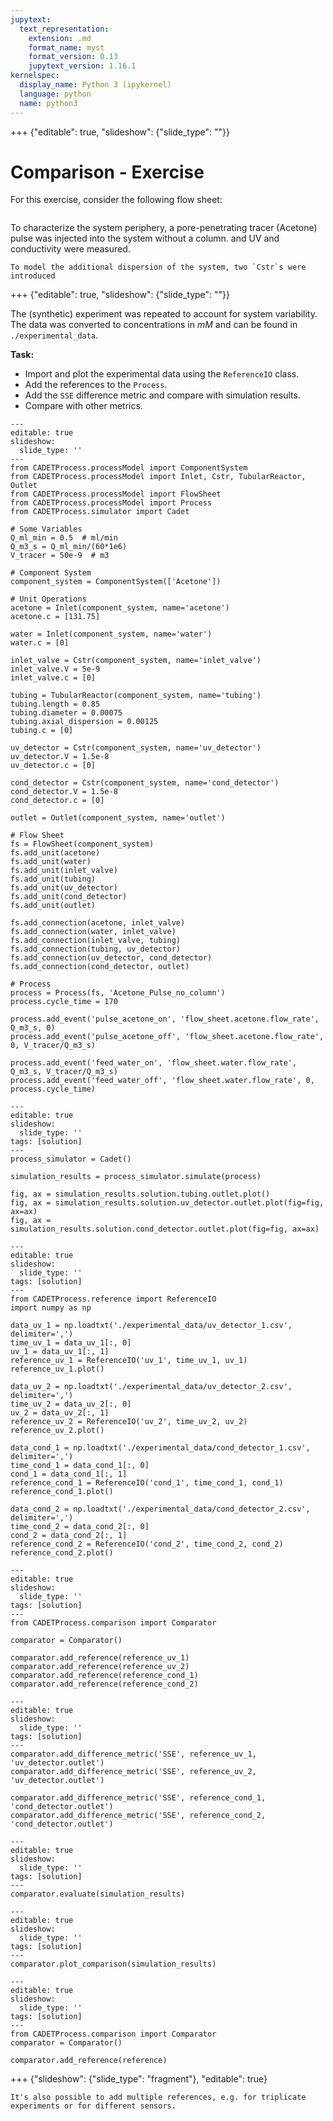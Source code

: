 ```yaml
---
jupytext:
  text_representation:
    extension: .md
    format_name: myst
    format_version: 0.13
    jupytext_version: 1.16.1
kernelspec:
  display_name: Python 3 (ipykernel)
  language: python
  name: python3
---
```


+++ {"editable": true, "slideshow": {"slide_type": ""}}

# Comparison - Exercise

For this exercise, consider the following flow sheet:

```{figure} ./figures/comparator_uv_cond.png
```

To characterize the system periphery, a pore-penetrating tracer (Acetone) pulse was injected into the system without a column.
and UV and conductivity were measured.

```{note}
To model the additional dispersion of the system, two `Cstr`s were introduced
```

+++ {"editable": true, "slideshow": {"slide_type": ""}}

The (synthetic) experiment was repeated to account for system variability. The data was converted to concentrations in $mM$ and can be found in `./experimental_data`.

**Task:**
- Import and plot the experimental data using the `ReferenceIO` class.
- Add the references to the `Process`.
- Add the `SSE` difference metric and compare with simulation results.
- Compare with other metrics.

```{code-cell} ipython3
---
editable: true
slideshow:
  slide_type: ''
---
from CADETProcess.processModel import ComponentSystem
from CADETProcess.processModel import Inlet, Cstr, TubularReactor, Outlet
from CADETProcess.processModel import FlowSheet
from CADETProcess.processModel import Process
from CADETProcess.simulator import Cadet

# Some Variables
Q_ml_min = 0.5  # ml/min
Q_m3_s = Q_ml_min/(60*1e6)
V_tracer = 50e-9  # m3

# Component System
component_system = ComponentSystem(['Acetone'])

# Unit Operations
acetone = Inlet(component_system, name='acetone')
acetone.c = [131.75]

water = Inlet(component_system, name='water')
water.c = [0]

inlet_valve = Cstr(component_system, name='inlet_valve')
inlet_valve.V = 5e-9
inlet_valve.c = [0]

tubing = TubularReactor(component_system, name='tubing')
tubing.length = 0.85
tubing.diameter = 0.00075
tubing.axial_dispersion = 0.00125
tubing.c = [0]

uv_detector = Cstr(component_system, name='uv_detector')
uv_detector.V = 1.5e-8
uv_detector.c = [0]

cond_detector = Cstr(component_system, name='cond_detector')
cond_detector.V = 1.5e-8
cond_detector.c = [0]

outlet = Outlet(component_system, name='outlet')

# Flow Sheet
fs = FlowSheet(component_system)
fs.add_unit(acetone)
fs.add_unit(water)
fs.add_unit(inlet_valve)
fs.add_unit(tubing)
fs.add_unit(uv_detector)
fs.add_unit(cond_detector)
fs.add_unit(outlet)

fs.add_connection(acetone, inlet_valve)
fs.add_connection(water, inlet_valve)
fs.add_connection(inlet_valve, tubing)
fs.add_connection(tubing, uv_detector)
fs.add_connection(uv_detector, cond_detector)
fs.add_connection(cond_detector, outlet)

# Process
process = Process(fs, 'Acetone_Pulse_no_column')
process.cycle_time = 170

process.add_event('pulse_acetone_on', 'flow_sheet.acetone.flow_rate', Q_m3_s, 0)
process.add_event('pulse_acetone_off', 'flow_sheet.acetone.flow_rate', 0, V_tracer/Q_m3_s)

process.add_event('feed_water_on', 'flow_sheet.water.flow_rate', Q_m3_s, V_tracer/Q_m3_s)
process.add_event('feed_water_off', 'flow_sheet.water.flow_rate', 0, process.cycle_time)
```

```{code-cell} ipython3
---
editable: true
slideshow:
  slide_type: ''
tags: [solution]
---
process_simulator = Cadet()

simulation_results = process_simulator.simulate(process)

fig, ax = simulation_results.solution.tubing.outlet.plot()
fig, ax = simulation_results.solution.uv_detector.outlet.plot(fig=fig, ax=ax)
fig, ax = simulation_results.solution.cond_detector.outlet.plot(fig=fig, ax=ax)
```

```{code-cell} ipython3
---
editable: true
slideshow:
  slide_type: ''
tags: [solution]
---
from CADETProcess.reference import ReferenceIO
import numpy as np

data_uv_1 = np.loadtxt('./experimental_data/uv_detector_1.csv', delimiter=',')
time_uv_1 = data_uv_1[:, 0]
uv_1 = data_uv_1[:, 1]
reference_uv_1 = ReferenceIO('uv_1', time_uv_1, uv_1)
reference_uv_1.plot()

data_uv_2 = np.loadtxt('./experimental_data/uv_detector_2.csv', delimiter=',')
time_uv_2 = data_uv_2[:, 0]
uv_2 = data_uv_2[:, 1]
reference_uv_2 = ReferenceIO('uv_2', time_uv_2, uv_2)
reference_uv_2.plot()

data_cond_1 = np.loadtxt('./experimental_data/cond_detector_1.csv', delimiter=',')
time_cond_1 = data_cond_1[:, 0]
cond_1 = data_cond_1[:, 1]
reference_cond_1 = ReferenceIO('cond_1', time_cond_1, cond_1)
reference_cond_1.plot()

data_cond_2 = np.loadtxt('./experimental_data/cond_detector_2.csv', delimiter=',')
time_cond_2 = data_cond_2[:, 0]
cond_2 = data_cond_2[:, 1]
reference_cond_2 = ReferenceIO('cond_2', time_cond_2, cond_2)
reference_cond_2.plot()
```

```{code-cell} ipython3
---
editable: true
slideshow:
  slide_type: ''
tags: [solution]
---
from CADETProcess.comparison import Comparator

comparator = Comparator()

comparator.add_reference(reference_uv_1)
comparator.add_reference(reference_uv_2)
comparator.add_reference(reference_cond_1)
comparator.add_reference(reference_cond_2)
```

```{code-cell} ipython3
---
editable: true
slideshow:
  slide_type: ''
tags: [solution]
---
comparator.add_difference_metric('SSE', reference_uv_1, 'uv_detector.outlet')
comparator.add_difference_metric('SSE', reference_uv_2, 'uv_detector.outlet')

comparator.add_difference_metric('SSE', reference_cond_1, 'cond_detector.outlet')
comparator.add_difference_metric('SSE', reference_cond_2, 'cond_detector.outlet')
```

```{code-cell} ipython3
---
editable: true
slideshow:
  slide_type: ''
tags: [solution]
---
comparator.evaluate(simulation_results)
```

```{code-cell} ipython3
---
editable: true
slideshow:
  slide_type: ''
tags: [solution]
---
comparator.plot_comparison(simulation_results)
```

```{code-cell} ipython3
---
editable: true
slideshow:
  slide_type: ''
tags: [solution]
---
from CADETProcess.comparison import Comparator
comparator = Comparator()

comparator.add_reference(reference)
```

+++ {"slideshow": {"slide_type": "fragment"}, "editable": true}

```{note}
It's also possible to add multiple references, e.g. for triplicate experiments or for different sensors.
```
